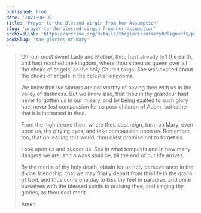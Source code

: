```yaml
---
published: true
date: '2021-08-30'
title: 'Prayer to the Blessed Virgin from her Assumption'
slug: 'prayer-to-the-blessed-virgin-from-her-assumption'
archiveLink: 'https://archive.org/details/thegloriesofmary00liguuoft/page/495?view=theater'
bookSlug: 'the-glories-of-mary'
---
```


> Oh, our most sweet Lady and Mother, thou hast already left the earth, and hast reached the kingdom, where thou sittest as queen over all the choirs of angels, as the holy Church sings: She was exalted about the choirs of angels in the celestial kingdoms.
>
> We know that we sinners are not worthy of having thee with us in the valley of darkness. But we know also, that thou in thy grandeur hast never forgotten us in our misery, and by being exalted to such glory hast never lost compassion for us poor children of Adam, but rather that it is increased in thee.
>
> From the high throne then, where thou dost reign, turn, oh Mary, even upon us, thy pitying eyes, and take compassion upon us. Remember, too, that on leaving this world, thou didst promise not to forget us.
>
> Look upon us and succor us. See in what tempests and in how many dangers we are, and always shall be, till the end of our life arrives.
>
> By the merits of thy holy death, obtain for us holy perseverance in the divine friendship, that we may finally depart from this life in the grace of God, and thus come one day to kiss thy feet in paradise, and unite ourselves with the blessed spirits in praising thee, and singing thy glories, as thou dost merit.
>
> Amen.